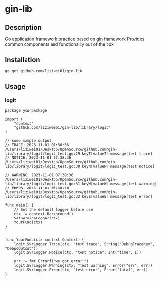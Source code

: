 <!--
 * @Author: liziwei01
 * @Date: 2023-09-13 16:55:50
 * @LastEditors: liziwei01
 * @LastEditTime: 2023-11-01 11:55:04
 * @Description: file content
-->
# gin-lib

## Description

Go application framework practice based on gin framework
Provides common components and functionality out of the box

## Installation

```bash
go get github.com/liziwei01/gin-lib
```

## Usage

### logit
```golang
package yourpackage

import (
	"context"
	"github.com/liziwei01/gin-lib/library/logit"
)

// some sample output
// TRACE: 2023-11-01 07:38:36 /Users/liziwei01/Desktop/OpenSource/github.com/gin-lib/library/logit/logit_test.go:29 keyT[valueT] message[test trace]
// NOTICE: 2023-11-01 07:38:36 /Users/liziwei01/Desktop/OpenSource/github.com/gin-lib/library/logit/logit_test.go:30 keyN[valueN] message[test notice]

// WARNING: 2023-11-01 07:38:36 /Users/liziwei01/Desktop/OpenSource/github.com/gin-lib/library/logit/logit_test.go:31 keyW[valueW] message[test warning]
// ERROR: 2023-11-01 07:38:36 /Users/liziwei01/Desktop/OpenSource/github.com/gin-lib/library/logit/logit_test.go:32 keyE[valueE] message[test error]

func main() {
	// Set the default logger before use
	ctx := context.Background()
	SetServiceLogger(ctx)
	YourFunc(ctx)
}


func YourFunc(ctx context.Context) {
	logit.SvrLogger.Trace(ctx, "test trace", String("DebugTraceKey", "DebugOutput"))
	logit.SvrLogger.Notice(ctx, "test notice", Int("time", 1))

	err := fmt.Errorf("we got error!")
	logit.SvrLogger.Warning(ctx, "test warning", Error("err", err))
	logit.SvrLogger.Error(ctx, "test error", Error("fatal", err))
}

```
